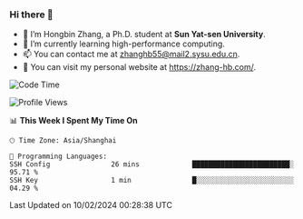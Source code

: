 ### Hi there 👋

- 🔭 I’m Hongbin Zhang, a Ph.D. student at **Sun Yat-sen University**.
- 🌱 I’m currently learning high-performance computing.
- 📫 You can contact me at zhanghb55@mail2.sysu.edu.cn.
- 👀 You can visit my personal website at https://zhang-hb.com/.

<!--START_SECTION:waka-->
![Code Time](http://img.shields.io/badge/Code%20Time-303%20hrs%2051%20mins-blue)

![Profile Views](http://img.shields.io/badge/Profile%20Views-3-blue)

📊 **This Week I Spent My Time On** 

```text
🕑︎ Time Zone: Asia/Shanghai

💬 Programming Languages: 
SSH Config               26 mins             ████████████████████████░   95.71 % 
SSH Key                  1 min               █░░░░░░░░░░░░░░░░░░░░░░░░   04.29 % 
```


 Last Updated on 10/02/2024 00:28:38 UTC
<!--END_SECTION:waka-->
